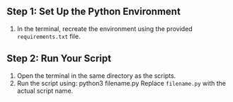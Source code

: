 Step 1: Set Up the Python Environment
-------------------------------------
1. In the terminal, recreate the environment using the provided `requirements.txt` file.

Step 2: Run Your Script
-----------------------
1. Open the terminal in the same directory as the scripts.
2. Run the script using:
    python3 filename.py
Replace `filename.py` with the actual script name.